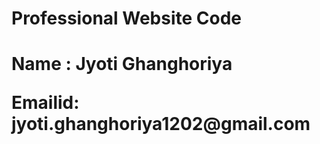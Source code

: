 
<h1>Professional Website Code<h1>
<p><b>Name : Jyoti Ghanghoriya</b></p>
<p><b>Emailid: jyoti.ghanghoriya1202@gmail.com</b></p>
